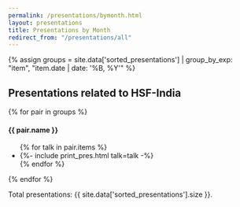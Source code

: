 ```yaml
---
permalink: /presentations/bymonth.html
layout: presentations
title: Presentations by Month
redirect_from: "/presentations/all"
---
```


{% assign groups = site.data['sorted_presentations'] | group_by_exp: "item", "item.date | date: '%B, %Y'" %}


<h2>Presentations related to HSF-India</h2>

<div align="left">
{% for pair in groups %}
<h4> {{ pair.name }} </h4>
  <ul>
    {% for talk in pair.items %}
      <li>
        {%- include print_pres.html talk=talk -%}
      </li>
    {% endfor %}
  </ul>
{% endfor %}
</div>

Total presentations: {{ site.data['sorted_presentations'].size }}.
